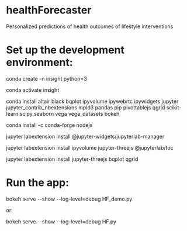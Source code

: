# healthForecaster
Personalized predictions of health outcomes of lifestyle interventions 

# Set up the development environment: 

conda create -n insight python=3

conda activate insight

conda install altair black bqplot ipyvolume ipywebrtc ipywidgets jupyter jupyter_contrib_nbextensions mpld3 pandas pip pivottablejs qgrid scikit-learn scipy seaborn vega vega_datasets bokeh

conda install -c conda-forge nodejs

jupyter labextension install @jupyter-widgets/jupyterlab-manager

jupyter labextension install ipyvolume jupyter-threejs @jupyterlab/toc

jupyter labextension install jupyter-threejs bqplot qgrid

# Run the app: 

bokeh serve --show --log-level=debug HF_demo.py

or:

bokeh serve --show --log-level=debug HF.py

